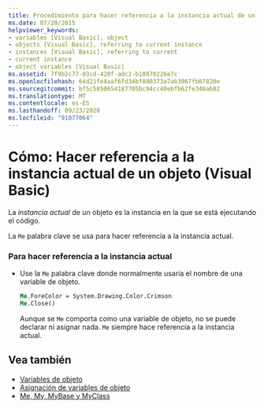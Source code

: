 ```yaml
---
title: Procedimiento para hacer referencia a la instancia actual de un objeto
ms.date: 07/20/2015
helpviewer_keywords:
- variables [Visual Basic], object
- objects [Visual Basic], referring to current instance
- instances [Visual Basic], referring to current
- current instance
- object variables [Visual Basic]
ms.assetid: 7f9b2c77-03cd-428f-adc2-b18070226e7c
ms.openlocfilehash: 64d21fe4aaf6fd34bf880373a7ab3067fb67820e
ms.sourcegitcommit: bf5c5850654187705bc94cc40ebfb62fe346ab02
ms.translationtype: MT
ms.contentlocale: es-ES
ms.lasthandoff: 09/23/2020
ms.locfileid: "91077064"
---
```

# <a name="how-to-refer-to-the-current-instance-of-an-object-visual-basic"></a>Cómo: Hacer referencia a la instancia actual de un objeto (Visual Basic)

La *instancia actual* de un objeto es la instancia en la que se está ejecutando el código.  
  
 La `Me` palabra clave se usa para hacer referencia a la instancia actual.  
  
### <a name="to-refer-to-the-current-instance"></a>Para hacer referencia a la instancia actual  
  
- Use la `Me` palabra clave donde normalmente usaría el nombre de una variable de objeto.  
  
    ```vb  
    Me.ForeColor = System.Drawing.Color.Crimson  
    Me.Close()  
    ```  
  
     Aunque se `Me` comporta como una variable de objeto, no se puede declarar ni asignar nada. `Me` siempre hace referencia a la instancia actual.  
  
## <a name="see-also"></a>Vea también

- [Variables de objeto](object-variables.md)
- [Asignación de variables de objeto](object-variable-assignment.md)
- [Me, My, MyBase y MyClass](../../program-structure/me-my-mybase-and-myclass.md)
